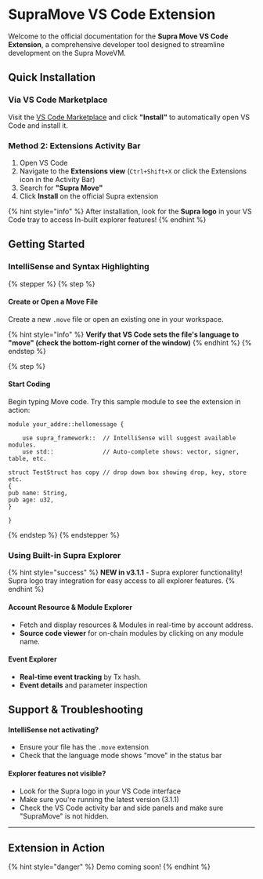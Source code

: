 # SupraMove VS Code Extension

Welcome to the official documentation for the **Supra Move VS Code Extension**, a comprehensive developer tool designed to streamline development on the Supra MoveVM.

## Quick Installation

### Via VS Code Marketplace

Visit the [VS Code Marketplace](https://marketplace.visualstudio.com/items/?itemName=Supra.supramove) and click **"Install"** to automatically open VS Code and install it.

### Method 2: Extensions Activity Bar

1. Open VS Code
2. Navigate to the **Extensions view** (`Ctrl+Shift+X` or click the Extensions icon in the Activity Bar)
3. Search for **"Supra Move"**
4. Click **Install** on the official Supra extension

{% hint style="info" %}
After installation, look for the **Supra logo** in your VS Code tray to access In-built explorer features!
{% endhint %}

## Getting Started

### **IntelliSense** and **Syntax Highlighting**

{% stepper %}
{% step %}
#### Create or Open a Move File

Create a new `.move` file or open an existing one in your workspace.

{% hint style="info" %}
**Verify that VS Code sets the file's language to "move" (check the bottom-right corner of the window)**
{% endhint %}
{% endstep %}

{% step %}
#### Start Coding

Begin typing Move code. Try this sample module to see the extension in action:

```
module your_addre::hellomessage {

    use supra_framework::  // IntelliSense will suggest available modules.
    use std::              // Auto-complete shows: vector, signer, table, etc.
    
struct TestStruct has copy // drop down box showing drop, key, store etc.
{ 
pub name: String,
pub age: u32,    
} 

}
```
{% endstep %}
{% endstepper %}

### Using Built-in Supra Explorer

{% hint style="success" %}
**NEW in v3.1.1** - Supra explorer functionality! Supra logo tray integration for easy access to all explorer features.
{% endhint %}

#### **Account Resource & Module Explorer**

* Fetch and display resources & Modules in real-time by account address.
* **Source code viewer** for on-chain modules by clicking on any module name.

#### **Event Explorer**

* **Real-time event tracking** by Tx hash.
* **Event details** and parameter inspection

## Support & Troubleshooting

#### **IntelliSense not activating?**

* Ensure your file has the `.move` extension
* Check that the language mode shows "move" in the status bar

#### **Explorer features not visible?**

* Look for the Supra logo in your VS Code interface
* Make sure you're running the latest version (3.1.1)
* Check the VS Code activity bar and side panels and make sure "SupraMove" is not hidden.

***

## Extension in Action

{% hint style="danger" %}
Demo coming soon!
{% endhint %}
